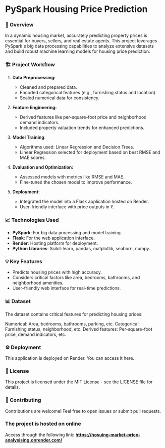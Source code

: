 # PySpark Housing Price Prediction

### 🌟 **Overview**
In a dynamic housing market, accurately predicting property prices is essential for buyers, sellers, and real estate agents. This project leverages PySpark's big data processing capabilities to analyze extensive datasets and build robust machine learning models for housing price prediction.

### 🏗️ **Project Workflow**
1. **Data Preprocessing:** 
   - Cleaned and prepared data.
   - Encoded categorical features (e.g., furnishing status and location).
   - Scaled numerical data for consistency.
   
2. **Feature Engineering:** 
   - Derived features like per-square-foot price and neighborhood demand indicators.
   - Included property valuation trends for enhanced predictions.

3. **Model Training:** 
   - Algorithms used: Linear Regression and Decision Trees.
   - Linear Regression selected for deployment based on best RMSE and MAE scores.

4. **Evaluation and Optimization:** 
   - Assessed models with metrics like RMSE and MAE.
   - Fine-tuned the chosen model to improve performance.

5. **Deployment:** 
   - Integrated the model into a Flask application hosted on Render.
   - User-friendly interface with price outputs in ₹.

### 📈 **Technologies Used**
- **PySpark**: For big data processing and model training.
- **Flask**: For the web application interface.
- **Render**: Hosting platform for deployment.
- **Python Libraries**: Scikit-learn, pandas, matplotlib, seaborn, numpy.

### 💡 **Key Features**
- Predicts housing prices with high accuracy.
- Considers critical factors like area, bedrooms, bathrooms, and neighborhood amenities.
- User-friendly web interface for real-time predictions.

### 📊 **Dataset**
The dataset contains critical features for predicting housing prices:

Numerical: Area, bedrooms, bathrooms, parking, etc.
Categorical: Furnishing status, neighborhood, etc.
Derived features: Per-square-foot price, demand indicators, etc.
### ⚙️ **Deployment**
This application is deployed on Render. You can access it here.

### 📜 **License**
This project is licensed under the MIT License - see the LICENSE file for details.

### 🤝 **Contributing**
Contributions are welcome! Feel free to open issues or submit pull requests.

### The project is hosted on online 
Access through the following link: **https://hosuing-market-price-analysising.onrender.com/**
